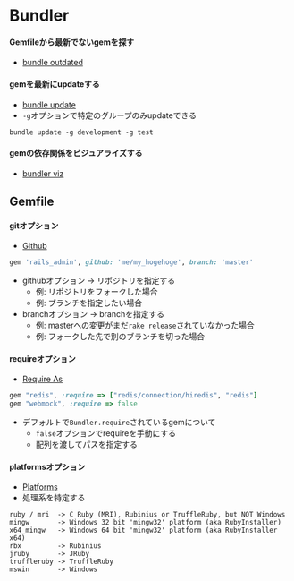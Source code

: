 # Bundler

#### Gemfileから最新でないgemを探す
- [bundle outdated](https://bundler.io/man/bundle-outdated.1.html)

#### gemを最新にupdateする
- [bundle update](https://bundler.io/v2.0/man/bundle-update.1.html)
- `-g`オプションで特定のグループのみupdateできる
```
bundle update -g development -g test
```

#### gemの依存関係をビジュアライズする
- [bundler viz](https://bundler.io/v2.0/man/bundle-viz.1.html)

## Gemfile
#### gitオプション
- [Github](https://bundler.io/v2.0/man/gemfile.5.html#GITHUB)
```ruby
gem 'rails_admin', github: 'me/my_hogehoge', branch: 'master'
```
- githubオプション -> リポジトリを指定する
  - 例: リポジトリをフォークした場合
  - 例: ブランチを指定したい場合
- branchオプション -> branchを指定する
  - 例: masterへの変更がまだ`rake release`されていなかった場合
  - 例: フォークした先で別のブランチを切った場合

#### requireオプション
- [Require As](https://bundler.io/v2.0/man/gemfile.5.html#REQUIRE-AS)

```ruby
gem "redis", :require => ["redis/connection/hiredis", "redis"]
gem "webmock", :require => false
```

- デフォルトで`Bundler.require`されているgemについて
  - `false`オプションでrequireを手動にする
  - 配列を渡してパスを指定する

#### platformsオプション
- [Platforms](https://bundler.io/v2.0/man/gemfile.5.html#PLATFORMS)
- 処理系を特定する

```
ruby / mri  -> C Ruby (MRI), Rubinius or TruffleRuby, but NOT Windows
mingw       -> Windows 32 bit 'mingw32' platform (aka RubyInstaller)
x64_mingw   -> Windows 64 bit 'mingw32' platform (aka RubyInstaller x64)
rbx         -> Rubinius
jruby       -> JRuby
truffleruby -> TruffleRuby
mswin       -> Windows
```
